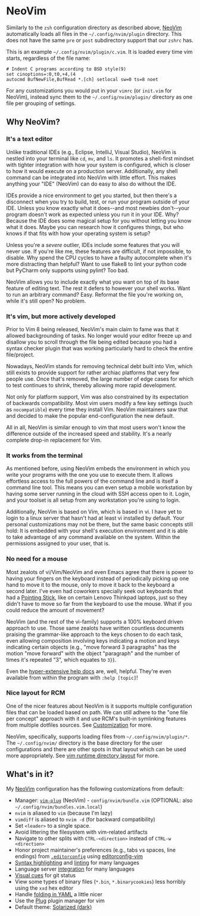 # NeoVim

Similarly to the `zsh` configuration directory as described above, [NeoVim][neovim] automatically loads all files in the `~/.config/nvim/plugin` directory. This does not have the same `pre` or `post` subdirectory support that our `zshrc` has.

This is an example `~/.config/nvim/plugin/c.vim`. It is loaded every time vim starts, regardless of the file name:

```vim
# Indent C programs according to BSD style(9)
set cinoptions=:0,t0,+4,(4
autocmd BufNewFile,BufRead *.[ch] setlocal sw=0 ts=8 noet
```

For any customizations you would put in your `vimrc` (or `init.vim` for NeoVim), instead sync them to the `~/.config/nvim/plugin/` directory as one file per grouping of settings.

## Why NeoVim?

### It's a text editor

Unlike traditional IDEs (e.g., Eclipse, IntelliJ, Visual Studio), NeoVim is nestled into your terminal like `cd`, `mv`, and `ls`. It promotes a shell-first mindset with tighter integration with how your system is configured, which is closer to how it would execute on a production server. Additionally, any shell command can be integrated into NeoVim with little effort. This makes anything your "IDE" (NeoVim) can do easy to also do without the IDE.

IDEs provide a nice environment to get you started, but then there's a disconnect when you try to build, test, or run your program outside of your IDE. Unless you know exactly what it does--and most newbies don't--your program doesn't work as expected unless you run it in your IDE. Why? Because the IDE does some magical setup for you without letting you know what it does. Maybe you can research how it configures things, but who knows if that fits with how your operating system is setup?

Unless you're a _severe_ outlier, IDEs include some features that you will never use. If you're like me, these features are difficult, if not impossible, to disable. Why spend the CPU cycles to have a faulty autocomplete when it's more distracting than helpful? Want to use flake8 to lint your python code but PyCharm only supports using pylint? Too bad.

NeoVim allows you to include exactly what you want on top of its base feature of editing text. The rest it defers to however your shell works. Want to run an arbitrary command? Easy. Reformat the file you're working on, while it's still open? No problem.

### It's vim, but more actively developed

Prior to Vim 8 being released, NeoVim's main claim to fame was that it allowed backgrounding of tasks. No longer would your editor freeze up and disallow you to scroll through the file being edited because you had a syntax checker plugin that was working particularly hard to check the entire file/project.

Nowadays, NeoVim stands for removing technical debt built into Vim, which still exists to provide support for rather archiac platforms that very few people use. Once that's removed, the large number of edge cases for which to test continues to shrink, thereby allowing more rapid development.

Not only for platform support, Vim was also constrained by its expectation of backwards compatibility. Most vim users modify a few key settings (such as `nocompatible`) every time they install Vim. NeoVim maintainers saw that and decided to make the popular end-configuration the new default.

All in all, NeoVim is similar enough to vim that most users won't know the difference outside of the increased speed and stability. It's a nearly complete drop-in replacement for Vim.

### It works from the terminal

As mentioned before, using NeoVim embeds the environment in which you write your programs with the one you use to execute them. It allows effortless access to the full powers of the command line and is itself a command line tool. This means you can even setup a mobile workstation by having some server running in the cloud with SSH access open to it. Login, and your toolset is all setup from any workstation you're using to login.

Additionally, NeoVim is based on Vim, which is based in vi. I have yet to login to a linux server that hasn't had at least vi installed by default. Your personal customizations may not be there, but the same basic concepts still hold: It is embedded with your shell's execution environment and it is able to take advantage of any command available on the system. Within the permissions assigned to your user, that is.

### No need for a mouse

Most zealots of vi/Vim/NeoVim and even Emacs agree that there is power to having your fingers on the keyboard instead of periodically picking up one hand to move it to the mouse, only to move it back to the keyboard a second later. I've even had coworkers specially seek out keyboards that had a [Pointing Stick](https://en.wikipedia.org/wiki/Pointing_stick), like on certain Lenovo Thinkpad laptops, just so they didn't have to move so far from the keyboard to use the mouse. What if you could reduce the amount of movement?

NeoVim (and the rest of the vi-family) supports a 100% keyboard driven approach to use. Those same zealots have written countless documents praising the grammar-like approach to the keys chosen to do each task, even allowing composition involving keys indicating a motion and keys indicating certain objects (e.g., "move forward 3 paragraphs" has the motion "move forward" with the object "paragraph" and the number of times it's repeated "3", which equates to `3}`).

Even the [hyper-extensive help docs][vim-help-motions] are, well, helpful. They're even available from within the program with `:help [topic]`!

### Nice layout for RCM

One of the nicer features about NeoVim is it supports multiple configuration files that can be loaded based on path. We can still adhere to the "one file per concept" approach with it and use RCM's built-in symlinking features from multiple dotfiles sources. See [Customization](Customization.md) for more.

NeoVim, specifically, supports loading files from `~/.config/nvim/plugin/*`. The `~/.config/nvim/` directory is the base directory for the user configurations and there are other spots in that layout which can be used more appropriately. See [vim runtime directory layout][vimruntime-layout] for more.

## What's in it?

My [NeoVim][neovim] configuration has the following customizations from default:

* Manager: [`vim-plug`][vim-plug] (NeoVim) - `config/nvim/bundle.vim` (OPTIONAL: also `~/.config/nvim/bundles.vim.local`)
* `nvim` is aliased to `vim` (because I'm lazy)
* `vimdiff` is aliased to `nvim -d` (for backward compatibility)
* Set `<leader>` to a single space.
* Avoid littering the filesystem with vim-related artifacts
* Navigate to other splits with `CTRL-<direction>` instead of `CTRL-w <direction>`
* Honor project maintainer's preferences (e.g., tabs vs spaces, line endings) from [`.editorconfig`][editorconfig] using [editorconfig-vim][vim-editorconfig]
* [Syntax highlighting][vim-polyglot] and [linting][ale] for many languages
* Language server [integration][coc.nvim] for many languages
* [Visual cues][vim-gitgutter] for git status
* View some types of binary files (`*.bin`, `*.binarycookies`) less horribly using the `xxd` hex editor
* Handle [folding in YAML][yaml-folds] a little nicer
* Use the [Plug][vim-plug] plugin manager for vim
* Default theme: [Solarized (dark)][vim-solarized]

[neovim]: https://neovim.io
[vim-plug]: https://github.com/junegunn/vim-plug
[vim-polyglot]: https://github.com/sheerun/vim-polyglot
[vim-editorconfig]: https://github.com/editorconfig/editorconfig-vim
[vim-solarized]: https://github.com/altercation/vim-colors-solarized
[ale]: https://github.com/dense-analysis/ale
[editorconfig]: http://editorconfig.org
[vim-help-motions]: https://vimhelp.org/motion.txt.html#object-motions
[vimruntime-layout]: https://vimways.org/2018/from-vimrc-to-vim/
[coc.nvim]: https://github.com/neoclide/coc.nvim
[vim-gitgutter]: https://github.com/airblade/vim-gitgutter
[yaml-folds]: https://github.com/pedrohdz/vim-yaml-folds
